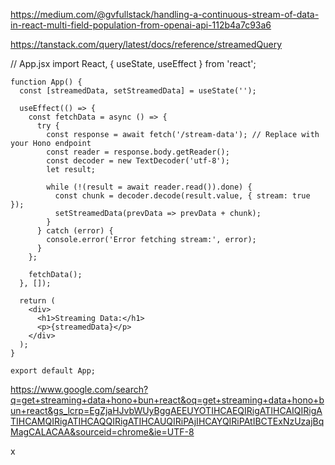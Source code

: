 https://medium.com/@gvfullstack/handling-a-continuous-stream-of-data-in-react-multi-field-population-from-openai-api-112b4a7c93a6

https://tanstack.com/query/latest/docs/reference/streamedQuery


// App.jsx
    import React, { useState, useEffect } from 'react';

    function App() {
      const [streamedData, setStreamedData] = useState('');

      useEffect(() => {
        const fetchData = async () => {
          try {
            const response = await fetch('/stream-data'); // Replace with your Hono endpoint
            const reader = response.body.getReader();
            const decoder = new TextDecoder('utf-8');
            let result;

            while (!(result = await reader.read()).done) {
              const chunk = decoder.decode(result.value, { stream: true });
              setStreamedData(prevData => prevData + chunk);
            }
          } catch (error) {
            console.error('Error fetching stream:', error);
          }
        };

        fetchData();
      }, []);

      return (
        <div>
          <h1>Streaming Data:</h1>
          <p>{streamedData}</p>
        </div>
      );
    }

    export default App;


https://www.google.com/search?q=get+streaming+data+hono+bun+react&oq=get+streaming+data+hono+bun+react&gs_lcrp=EgZjaHJvbWUyBggAEEUYOTIHCAEQIRigATIHCAIQIRigATIHCAMQIRigATIHCAQQIRigATIHCAUQIRiPAjIHCAYQIRiPAtIBCTExNzUzajBqMagCALACAA&sourceid=chrome&ie=UTF-8

x
